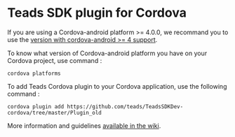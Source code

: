# Teads SDK plugin for Cordova

If you are using a Cordova-android platform >= 4.0.0, we recommand you to use the <a href="https://github.com/teads/TeadsSDKDev-cordova/tree/master/Plugin">version with cordova-android >= 4 support</a>.

To know what version of Cordova-android platform you have on your Cordova project, use command :

  ``` cordova platforms ``` 

To add Teads Cordova plugin to your Cordova application, use the following command :

  ``` cordova plugin add https://github.com/teads/TeadsSDKDev-cordova/tree/master/Plugin_old ```

More information and guidelines <a href="https://github.com/teads/TeadsSDK-cordova/wiki">available in the wiki</a>.
